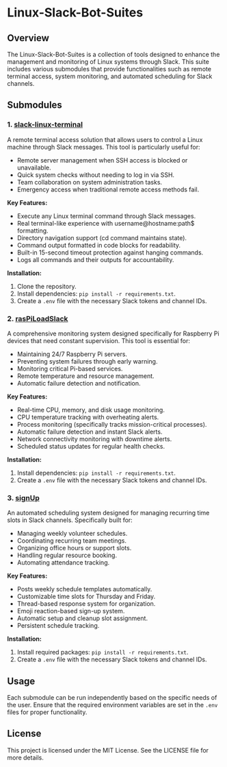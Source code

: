 # Linux-Slack-Bot-Suites

## Overview
The Linux-Slack-Bot-Suites is a collection of tools designed to enhance the management and monitoring of Linux systems through Slack. This suite includes various submodules that provide functionalities such as remote terminal access, system monitoring, and automated scheduling for Slack channels.

## Submodules

### 1. [slack-linux-terminal](https://github.com/Jac0bXu/slack-linux-terminal)
A remote terminal access solution that allows users to control a Linux machine through Slack messages. This tool is particularly useful for:
- Remote server management when SSH access is blocked or unavailable.
- Quick system checks without needing to log in via SSH.
- Team collaboration on system administration tasks.
- Emergency access when traditional remote access methods fail.

**Key Features:**
- Execute any Linux terminal command through Slack messages.
- Real terminal-like experience with username@hostname:path$ formatting.
- Directory navigation support (cd command maintains state).
- Command output formatted in code blocks for readability.
- Built-in 15-second timeout protection against hanging commands.
- Logs all commands and their outputs for accountability.

**Installation:**
1. Clone the repository.
2. Install dependencies: `pip install -r requirements.txt`.
3. Create a `.env` file with the necessary Slack tokens and channel IDs.

### 2. [rasPiLoadSlack](https://github.com/Jac0bXu/rasPiLoadSlack)
A comprehensive monitoring system designed specifically for Raspberry Pi devices that need constant supervision. This tool is essential for:
- Maintaining 24/7 Raspberry Pi servers.
- Preventing system failures through early warning.
- Monitoring critical Pi-based services.
- Remote temperature and resource management.
- Automatic failure detection and notification.

**Key Features:**
- Real-time CPU, memory, and disk usage monitoring.
- CPU temperature tracking with overheating alerts.
- Process monitoring (specifically tracks mission-critical processes).
- Automatic failure detection and instant Slack alerts.
- Network connectivity monitoring with downtime alerts.
- Scheduled status updates for regular health checks.

**Installation:**
1. Install dependencies: `pip install -r requirements.txt`.
2. Create a `.env` file with the necessary Slack tokens and channel IDs.

### 3. [signUp](https://github.com/Jac0bXu/signUp)
An automated scheduling system designed for managing recurring time slots in Slack channels. Specifically built for:
- Managing weekly volunteer schedules.
- Coordinating recurring team meetings.
- Organizing office hours or support slots.
- Handling regular resource booking.
- Automating attendance tracking.

**Key Features:**
- Posts weekly schedule templates automatically.
- Customizable time slots for Thursday and Friday.
- Thread-based response system for organization.
- Emoji reaction-based sign-up system.
- Automatic setup and cleanup slot assignment.
- Persistent schedule tracking.

**Installation:**
1. Install required packages: `pip install -r requirements.txt`.
2. Create a `.env` file with the necessary Slack tokens and channel IDs.

## Usage
Each submodule can be run independently based on the specific needs of the user. Ensure that the required environment variables are set in the `.env` files for proper functionality.

## License
This project is licensed under the MIT License. See the LICENSE file for more details.